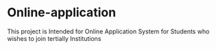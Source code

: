 # Online-application
This project is Intended for Online Application System for Students who wishes to join tertially Institutions 
